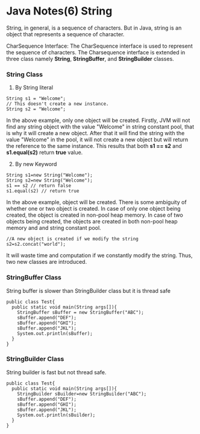 # Java Notes(6) String


String, in general, is a sequence of characters. But in Java, string is an object that represents a sequence of character. 

CharSequence Interface: The CharSequence interface is used to represent the sequence of characters. The Charsequence interface is extended in three class namely **String**, **StringBuffer**, and **StringBuilder** classes.

### String Class
1. By String literal
```
String s1 = "Welcome";
// This doesn't create a new instance.
String s2 = "Welcome"; 
```
In the above example, only one object will be created. Firstly, JVM will not find any string object with the value "Welcome" in string constant pool, that is why it will create a new object. After that it will find the string with the value "Welcome" in the pool, it will not create a new object but will return the reference to the same instance. 
This results that both **s1 == s2** and **s1.equal(s2)** return **true** value.

2. By new Keyword

```
String s1=new String("Welcome");
String s2=new String("Welcome");
s1 == s2 // return false
s1.equal(s2) // return true
```
In the above example, object will be created. There is some ambiguity of whether one or two object is created. 
In case of only one object being created, the object is created in non-pool heap memory. In case of two objects being created, the objects are created in both non-pool heap memory and and string constant pool.

```
//A new object is created if we modify the string
s2=s2.concat("world"); 
```
It will waste time and computation if we constantly modify the string. Thus, two new classes are introduced.

### StringBuffer Class
String buffer is slower than StringBuilder class but it is thread safe

```
public class Test{
  public static void main(String args[]){
    StringBuffer sBuffer = new StringBuffer("ABC");
    sBuffer.append("DEF");
    sBuffer.append("GHI");
    sBuffer.append("JKL");
    System.out.println(sBuffer);  
  }
}
```

### StringBuilder Class
String builder is fast but not thread safe.

```
public class Test{
  public static void main(String args[]){
    StringBuilder sBuilder=new StringBuilder("ABC");
    sBuffer.append("DEF");
    sBuffer.append("GHI");
    sBuffer.append("JKL");
    System.out.println(sBuilder);  
  }
}
```
